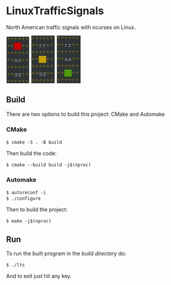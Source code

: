 # LinuxTrafficSignals
North American traffic signals with ncurses on Linux.

![](ltsStop.JPG)
![](ltsPrepStop.JPG)
![](ltsGo.JPG)

## Build
There are two options to build this project: CMake and Automake

### CMake
```
$ cmake -S . -B build
```
Then build the code:
```
$ cmake --build build -j$(nproc)
```
### Automake
```
$ autoreconf -i
$ ./configure
```
Then to build the project:
```
$ make -j$(nproc)
```

## Run
To run the built program in the *_build directory_* do:
```
$ ./lts
```
And to exit just hit any key.
